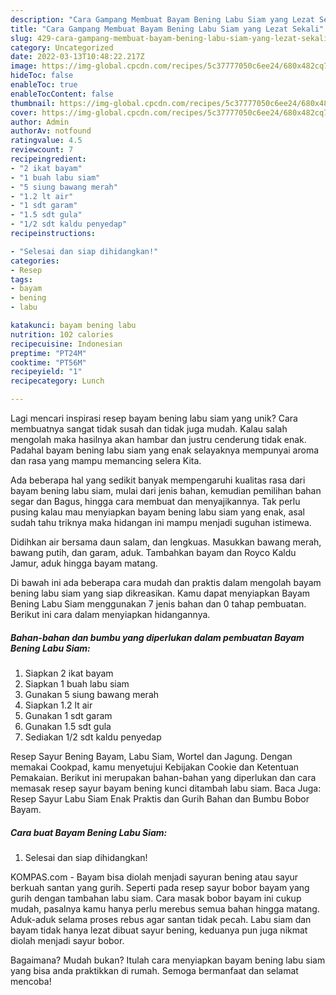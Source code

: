 ```yaml
---
description: "Cara Gampang Membuat Bayam Bening Labu Siam yang Lezat Sekali"
title: "Cara Gampang Membuat Bayam Bening Labu Siam yang Lezat Sekali"
slug: 429-cara-gampang-membuat-bayam-bening-labu-siam-yang-lezat-sekali
category: Uncategorized
date: 2022-03-13T10:48:22.217Z
image: https://img-global.cpcdn.com/recipes/5c37777050c6ee24/680x482cq70/bayam-bening-labu-siam-foto-resep-utama.jpg
hideToc: false
enableToc: true
enableTocContent: false
thumbnail: https://img-global.cpcdn.com/recipes/5c37777050c6ee24/680x482cq70/bayam-bening-labu-siam-foto-resep-utama.jpg
cover: https://img-global.cpcdn.com/recipes/5c37777050c6ee24/680x482cq70/bayam-bening-labu-siam-foto-resep-utama.jpg
author: Admin
authorAv: notfound
ratingvalue: 4.5
reviewcount: 7
recipeingredient:
- "2 ikat bayam"
- "1 buah labu siam"
- "5 siung bawang merah"
- "1.2 lt air"
- "1 sdt garam"
- "1.5 sdt gula"
- "1/2 sdt kaldu penyedap"
recipeinstructions:

- "Selesai dan siap dihidangkan!"
categories:
- Resep
tags:
- bayam
- bening
- labu

katakunci: bayam bening labu 
nutrition: 102 calories
recipecuisine: Indonesian
preptime: "PT24M"
cooktime: "PT56M"
recipeyield: "1"
recipecategory: Lunch

---
```





Lagi mencari inspirasi resep bayam bening labu siam yang unik? Cara membuatnya sangat tidak susah dan tidak juga mudah. Kalau salah mengolah maka hasilnya akan hambar dan justru cenderung tidak enak. Padahal bayam bening labu siam yang enak selayaknya mempunyai aroma dan rasa yang mampu memancing selera Kita.





Ada beberapa hal yang sedikit banyak mempengaruhi kualitas rasa dari bayam bening labu siam, mulai dari jenis bahan, kemudian pemilihan bahan segar dan Bagus, hingga cara membuat dan menyajikannya. Tak perlu pusing kalau mau menyiapkan bayam bening labu siam yang enak,      asal sudah tahu triknya maka hidangan ini mampu menjadi suguhan istimewa.














Didihkan air bersama daun salam, dan lengkuas. Masukkan bawang merah, bawang putih, dan garam, aduk. Tambahkan bayam dan Royco Kaldu Jamur, aduk hingga bayam matang.






Di bawah ini ada beberapa cara mudah dan praktis dalam mengolah bayam bening labu siam yang siap dikreasikan. Kamu dapat menyiapkan Bayam Bening Labu Siam menggunakan 7 jenis bahan dan 0 tahap pembuatan. Berikut ini cara dalam menyiapkan hidangannya.

<!--inarticleads1-->

##### Bahan-bahan dan bumbu yang diperlukan dalam pembuatan Bayam Bening Labu Siam:

1. Siapkan 2 ikat bayam
1. Siapkan 1 buah labu siam
1. Gunakan 5 siung bawang merah
1. Siapkan 1.2 lt air
1. Gunakan 1 sdt garam
1. Gunakan 1.5 sdt gula
1. Sediakan 1/2 sdt kaldu penyedap


Resep Sayur Bening Bayam, Labu Siam, Wortel dan Jagung. Dengan memakai Cookpad, kamu menyetujui Kebijakan Cookie dan Ketentuan Pemakaian. Berikut ini merupakan bahan-bahan yang diperlukan dan cara memasak resep sayur bayam bening kunci ditambah labu siam. Baca Juga: Resep Sayur Labu Siam Enak Praktis dan Gurih Bahan dan Bumbu Bobor Bayam. 

<!--inarticleads2-->

##### Cara buat Bayam Bening Labu Siam:


1. Selesai dan siap dihidangkan!

KOMPAS.com - Bayam bisa diolah menjadi sayuran bening atau sayur berkuah santan yang gurih. Seperti pada resep sayur bobor bayam yang gurih dengan tambahan labu siam. Cara masak bobor bayam ini cukup mudah, pasalnya kamu hanya perlu merebus semua bahan hingga matang. Aduk-aduk selama proses rebus agar santan tidak pecah. Labu siam dan bayam tidak hanya lezat dibuat sayur bening, keduanya pun juga nikmat diolah menjadi sayur bobor. 

Bagaimana? Mudah bukan? Itulah cara menyiapkan bayam bening labu siam yang bisa anda praktikkan di rumah. Semoga bermanfaat dan selamat mencoba!
